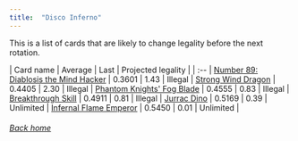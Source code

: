 ```yaml
---
title:  "Disco Inferno"
---
```


This is a list of cards that are likely to change legality before the next rotation.

| Card name | Average | Last | Projected legality |
| :-- |
[Number 89: Diablosis the Mind Hacker](https://db.ygoprodeck.com/card/?search=Number%2089:%20Diablosis%20the%20Mind%20Hacker) | 0.3601 | 1.43 | Illegal |
[Strong Wind Dragon](https://db.ygoprodeck.com/card/?search=Strong%20Wind%20Dragon) | 0.4405 | 2.30 | Illegal |
[Phantom Knights' Fog Blade](https://db.ygoprodeck.com/card/?search=Phantom%20Knights'%20Fog%20Blade) | 0.4555 | 0.83 | Illegal |
[Breakthrough Skill](https://db.ygoprodeck.com/card/?search=Breakthrough%20Skill) | 0.4911 | 0.81 | Illegal |
[Jurrac Dino](https://db.ygoprodeck.com/card/?search=Jurrac%20Dino) | 0.5169 | 0.39 | Unlimited |
[Infernal Flame Emperor](https://db.ygoprodeck.com/card/?search=Infernal%20Flame%20Emperor) | 0.5450 | 0.01 | Unlimited |

###### [Back home](index)